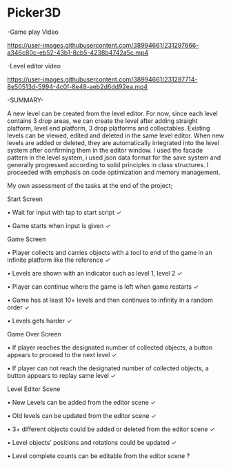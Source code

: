 # Picker3D

-Game play Video

https://user-images.githubusercontent.com/38994661/231297666-a346c80c-eb52-43b1-8cb5-4238b4742a5c.mp4

-Level editor video

https://user-images.githubusercontent.com/38994661/231297714-8e50513d-5994-4c0f-8e48-aeb2d6dd92ea.mp4

-SUMMARY-

A new level can be created from the level editor. For now, since each level contains 3 drop
areas, we can create the level after adding straight platform, level end platform, 3 drop platforms
and collectables.
Existing levels can be viewed, edited and deleted in the same level editor. When new levels are
added or deleted, they are automatically integrated into the level system after confirming them
in the editor window.
I used the facade pattern in the level system, i used json data format for the save system and
generally progressed according to solid principles in class structures.
I proceeded with emphasis on code optimization and memory management.

My own assessment of the tasks at the end of the project;

Start Screen

• Wait for input with tap to start script ✓

• Game starts when input is given ✓

Game Screen

• Player collects and carries objects with a tool to end of the game in an infinite platform like the
reference ✓

• Levels are shown with an indicator such as level 1, level 2 ✓

• Player can continue where the game is left when game restarts ✓

• Game has at least 10+ levels and then continues to infinity in a random order ✓

• Levels gets harder ✓

Game Over Screen

• If player reaches the designated number of collected objects, a button appears to proceed to
the next level ✓

• If player can not reach the designated number of collected objects, a button appears to replay
same level ✓

Level Editor Scene

• New Levels can be added from the editor scene ✓

• Old levels can be updated from the editor scene ✓

• 3+ different objects could be added or deleted from the editor scene ✓

• Level objects’ positions and rotations could be updated ✓

• Level complete counts can be editable from the editor scene ?
